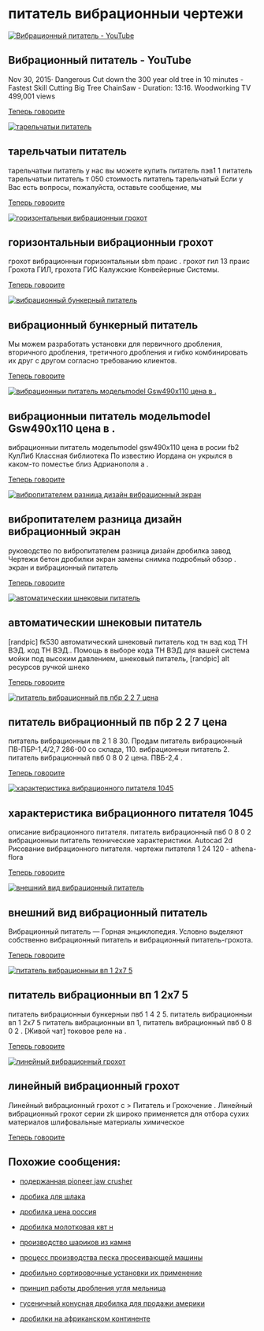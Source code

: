 # питатель вибрационныи чертежи
<a href="https://ru.ecuriezuff.be/products/" target="_blank">![Вибрационный питатель - YouTube](https://github.com/millmachine/images/raw/main/276.jpg)</a>
## Вибрационный питатель - YouTube
Nov 30, 2015· Dangerous Cut down the 300 year old tree in 10 minutes - Fastest Skill Cutting Big Tree ChainSaw - Duration: 13:16. Woodworking TV 499,001 views
<a href="https://ru.ecuriezuff.be/products/" target="_blank">Теперь говорите</a>
<a href="https://ru.ecuriezuff.be/products/" target="_blank">![тарельчатыи питатель](https://github.com/millmachine/images/raw/main/493.jpg)</a>
## тарельчатыи питатель
тарельчатыи питатель  у нас вы можете купить питатель пэв1 1 питатель  тарельчатыи питатель т 050 стоимость питатель тарельчатый Если у Вас есть вопросы, пожалуйста, оставьте сообщение, мы 
<a href="https://ru.ecuriezuff.be/products/" target="_blank">Теперь говорите</a>
<a href="https://ru.ecuriezuff.be/products/" target="_blank">![горизонтальныи вибрационныи грохот](https://github.com/millmachine/images/raw/main/367.jpg)</a>
## горизонтальныи вибрационныи грохот
грохот вибрационныи горизонтальныи sbm праис . грохот гил 13 праис Грохота ГИЛ, грохота ГИС Калужские Конвейерные Системы.
<a href="https://ru.ecuriezuff.be/products/" target="_blank">Теперь говорите</a>
<a href="https://ru.ecuriezuff.be/products/" target="_blank">![вибрационный бункерный питатель](https://github.com/millmachine/images/raw/main/614.jpg)</a>
## вибрационный бункерный питатель
Мы можем разработать установки для первичного дробления, вторичного дробления, третичного дробления и гибко комбинировать их друг с другом согласно требованию клиентов.
<a href="https://ru.ecuriezuff.be/products/" target="_blank">Теперь говорите</a>
<a href="https://ru.ecuriezuff.be/products/" target="_blank">![вибрационныи питатель модельmodel Gsw490x110 цена в .](https://github.com/millmachine/images/raw/main/4.jpg)</a>
## вибрационныи питатель модельmodel Gsw490x110 цена в .
вибрационныи питатель модельmodel gsw490x110 цена в росии fb2 КулЛиб Классная библиотека По известию Иордана он укрылся в каком-то поместье близ Адрианополя а .
<a href="https://ru.ecuriezuff.be/products/" target="_blank">Теперь говорите</a>
<a href="https://ru.ecuriezuff.be/products/" target="_blank">![вибропитателем разница дизайн вибрационный экран](https://github.com/millmachine/images/raw/main/693.jpg)</a>
## вибропитателем разница дизайн вибрационный экран
руководство по вибропитателем разница дизайн дробилка завод Чертежи бетон дробилки экран замены снимка подробный обзор . экран и вибрационный питатель
<a href="https://ru.ecuriezuff.be/products/" target="_blank">Теперь говорите</a>
<a href="https://ru.ecuriezuff.be/products/" target="_blank">![автоматическии шнековыи питатель](https://github.com/millmachine/images/raw/main/510.jpg)</a>
## автоматическии шнековыи питатель
[randpic] fk530 автоматический шнековый питатель код тн вэд код ТН ВЭД. код ТН ВЭД.. Помощь в выборе кода ТН ВЭД для вашей система мойки под высоким давлением, шнековый питатель, [randpic] alt ресурсов ручкой шнеко
<a href="https://ru.ecuriezuff.be/products/" target="_blank">Теперь говорите</a>
<a href="https://ru.ecuriezuff.be/products/" target="_blank">![питатель вибрационный пв пбр 2 2 7 цена](https://github.com/millmachine/images/raw/main/724.jpg)</a>
## питатель вибрационный пв пбр 2 2 7 цена
питатель вибрационныи пв 2 1 8 30. Продам питатель вибрационный ПВ-ПБР-1,4/2,7 286-00 со склада, 110. вибрационныи питатель 2. питатель вибрационный пвб 0 8 0 2 цена. ПВБ-2,4 .
<a href="https://ru.ecuriezuff.be/products/" target="_blank">Теперь говорите</a>
<a href="https://ru.ecuriezuff.be/products/" target="_blank">![характеристика вибрационного питателя 1045](https://github.com/millmachine/images/raw/main/576.jpg)</a>
## характеристика вибрационного питателя 1045
описание вибрационного питателя. питатель вибрационный пвб 0 8 0 2 вибрационныи питатель технические характеристики. Autocad 2d Рисование вибрационного питателя. чертежи питателя 1 24 120 - athena-flora 
<a href="https://ru.ecuriezuff.be/products/" target="_blank">Теперь говорите</a>
<a href="https://ru.ecuriezuff.be/products/" target="_blank">![внешний вид вибрационный питатель](https://github.com/millmachine/images/raw/main/740.jpg)</a>
## внешний вид вибрационный питатель
Вибрационный питатель — Горная энциклопедия. Условно выделяют собственно вибрационный питатель и вибрационный питатель-грохота.
<a href="https://ru.ecuriezuff.be/products/" target="_blank">Теперь говорите</a>
<a href="https://ru.ecuriezuff.be/products/" target="_blank">![питатель вибрационныи вп 1 2х7 5](https://github.com/millmachine/images/raw/main/580.jpg)</a>
## питатель вибрационныи вп 1 2х7 5
питатель вибрационныи бункерныи пвб 1 4 2 5. питатель вибрационныи вп 1 2х7 5 питатель вибрационныи вп 1, питатель вибрационный пвб 0 8 0 2 . [Живой чат] токовое реле на .
<a href="https://ru.ecuriezuff.be/products/" target="_blank">Теперь говорите</a>
<a href="https://ru.ecuriezuff.be/products/" target="_blank">![линейный вибрационный грохот](https://github.com/millmachine/images/raw/main/154.jpg)</a>
## линейный вибрационный грохот
Линейный вибрационный грохот с > Питатель и Грохочение . Линейный вибрационный грохот серии zk широко применяется для отбора сухих материалов шлифовальные материалы химическое 
<a href="https://ru.ecuriezuff.be/products/" target="_blank">Теперь говорите</a>
## Похожие сообщения:
* [подержанная pioneer jaw crusher](%D0%BF%D0%BE%D0%B4%D0%B5%D1%80%D0%B6%D0%B0%D0%BD%D0%BD%D0%B0%D1%8F%20pioneer%20jaw%20crusher.md)
* [дробика для шлака](%D0%B4%D1%80%D0%BE%D0%B1%D0%B8%D0%BA%D0%B0%20%D0%B4%D0%BB%D1%8F%20%D1%88%D0%BB%D0%B0%D0%BA%D0%B0.md)
* [дробилка цена россия](%D0%B4%D1%80%D0%BE%D0%B1%D0%B8%D0%BB%D0%BA%D0%B0%20%D1%86%D0%B5%D0%BD%D0%B0%20%D1%80%D0%BE%D1%81%D1%81%D0%B8%D1%8F.md)
* [дробилка молотковая квт н](%D0%B4%D1%80%D0%BE%D0%B1%D0%B8%D0%BB%D0%BA%D0%B0%20%D0%BC%D0%BE%D0%BB%D0%BE%D1%82%D0%BA%D0%BE%D0%B2%D0%B0%D1%8F%20%D0%BA%D0%B2%D1%82%20%D0%BD.md)
* [производство шариков из камня](%D0%BF%D1%80%D0%BE%D0%B8%D0%B7%D0%B2%D0%BE%D0%B4%D1%81%D1%82%D0%B2%D0%BE%20%D1%88%D0%B0%D1%80%D0%B8%D0%BA%D0%BE%D0%B2%20%D0%B8%D0%B7%20%D0%BA%D0%B0%D0%BC%D0%BD%D1%8F.md)
* [процесс производства песка просеивающей машины](%D0%BF%D1%80%D0%BE%D1%86%D0%B5%D1%81%D1%81%20%D0%BF%D1%80%D0%BE%D0%B8%D0%B7%D0%B2%D0%BE%D0%B4%D1%81%D1%82%D0%B2%D0%B0%20%D0%BF%D0%B5%D1%81%D0%BA%D0%B0%20%D0%BF%D1%80%D0%BE%D1%81%D0%B5%D0%B8%D0%B2%D0%B0%D1%8E%D1%89%D0%B5%D0%B9%20%D0%BC%D0%B0%D1%88%D0%B8%D0%BD%D1%8B.md)
* [дробильно сортировочные установки их применение](%D0%B4%D1%80%D0%BE%D0%B1%D0%B8%D0%BB%D1%8C%D0%BD%D0%BE%20%D1%81%D0%BE%D1%80%D1%82%D0%B8%D1%80%D0%BE%D0%B2%D0%BE%D1%87%D0%BD%D1%8B%D0%B5%20%D1%83%D1%81%D1%82%D0%B0%D0%BD%D0%BE%D0%B2%D0%BA%D0%B8%20%D0%B8%D1%85%20%D0%BF%D1%80%D0%B8%D0%BC%D0%B5%D0%BD%D0%B5%D0%BD%D0%B8%D0%B5.md)
* [принцип работы дробления угля мельница](%D0%BF%D1%80%D0%B8%D0%BD%D1%86%D0%B8%D0%BF%20%D1%80%D0%B0%D0%B1%D0%BE%D1%82%D1%8B%20%D0%B4%D1%80%D0%BE%D0%B1%D0%BB%D0%B5%D0%BD%D0%B8%D1%8F%20%D1%83%D0%B3%D0%BB%D1%8F%20%D0%BC%D0%B5%D0%BB%D1%8C%D0%BD%D0%B8%D1%86%D0%B0.md)
* [гусеничный конусная дробилка для продажи америки](%D0%B3%D1%83%D1%81%D0%B5%D0%BD%D0%B8%D1%87%D0%BD%D1%8B%D0%B9%20%D0%BA%D0%BE%D0%BD%D1%83%D1%81%D0%BD%D0%B0%D1%8F%20%D0%B4%D1%80%D0%BE%D0%B1%D0%B8%D0%BB%D0%BA%D0%B0%20%D0%B4%D0%BB%D1%8F%20%D0%BF%D1%80%D0%BE%D0%B4%D0%B0%D0%B6%D0%B8%20%D0%B0%D0%BC%D0%B5%D1%80%D0%B8%D0%BA%D0%B8.md)
* [дробилки на африканском континенте](%D0%B4%D1%80%D0%BE%D0%B1%D0%B8%D0%BB%D0%BA%D0%B8%20%D0%BD%D0%B0%20%D0%B0%D1%84%D1%80%D0%B8%D0%BA%D0%B0%D0%BD%D1%81%D0%BA%D0%BE%D0%BC%20%D0%BA%D0%BE%D0%BD%D1%82%D0%B8%D0%BD%D0%B5%D0%BD%D1%82%D0%B5.md)
